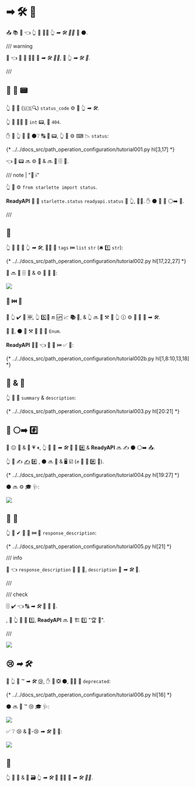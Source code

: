 # ➡ 🛠️ 📳

📤 📚 🔢 👈 👆 💪 🚶‍♀️ 👆 *➡ 🛠️ 👨‍🎨* 🔗 ⚫️.

/// warning

👀 👈 👫 🔢 🚶‍♀️ 🔗 *➡ 🛠️ 👨‍🎨*, 🚫 👆 *➡ 🛠️ 🔢*.

///

## 📨 👔 📟

👆 💪 🔬 (🇺🇸🔍) `status_code` ⚙️ 📨 👆 *➡ 🛠️*.

👆 💪 🚶‍♀️ 🔗 `int` 📟, 💖 `404`.

✋️ 🚥 👆 🚫 💭 ⚫️❔ 🔠 🔢 📟, 👆 💪 ⚙️ ⌨ 📉 `status`:

{* ../../docs_src/path_operation_configuration/tutorial001.py hl[3,17] *}

👈 👔 📟 🔜 ⚙️ 📨 &amp; 🔜 🚮 🗄 🔗.

/// note | "📡 ℹ"

👆 💪 ⚙️ `from starlette import status`.

**ReadyAPI** 🚚 🎏 `starlette.status` `readyapi.status` 🏪 👆, 👩‍💻. ✋️ ⚫️ 👟 🔗 ⚪️➡️ 💃.

///

## 🔖

👆 💪 🚮 🔖 👆 *➡ 🛠️*, 🚶‍♀️ 🔢 `tags` ⏮️ `list` `str` (🛎 1️⃣ `str`):

{* ../../docs_src/path_operation_configuration/tutorial002.py hl[17,22,27] *}

👫 🔜 🚮 🗄 🔗 &amp; ⚙️ 🏧 🧾 🔢:

<img src="/img/tutorial/path-operation-configuration/image01.png">

### 🔖 ⏮️ 🔢

🚥 👆 ✔️ 🦏 🈸, 👆 5️⃣📆 🔚 🆙 📈 **📚 🔖**, &amp; 👆 🔜 💚 ⚒ 💭 👆 🕧 ⚙️ **🎏 🔖** 🔗 *➡ 🛠️*.

👫 💼, ⚫️ 💪 ⚒ 🔑 🏪 🔖 `Enum`.

**ReadyAPI** 🐕‍🦺 👈 🎏 🌌 ⏮️ ✅ 🎻:

{* ../../docs_src/path_operation_configuration/tutorial002b.py hl[1,8:10,13,18] *}

## 📄 &amp; 📛

👆 💪 🚮 `summary` &amp; `description`:

{* ../../docs_src/path_operation_configuration/tutorial003.py hl[20:21] *}

## 📛 ⚪️➡️ #️⃣

📛 😑 📏 &amp; 📔 💗 ⏸, 👆 💪 📣 *➡ 🛠️* 📛 🔢 <abbr title="a multi-line string as the first expression inside a function (not assigned to any variable) used for documentation"> #️⃣ </abbr> &amp; **ReadyAPI** 🔜 ✍ ⚫️ ⚪️➡️ 📤.

👆 💪 ✍ <a href="https://en.wikipedia.org/wiki/Markdown" class="external-link" target="_blank">✍</a> #️⃣ , ⚫️ 🔜 🔬 &amp; 🖥 ☑ (✊ 🔘 🏧 #️⃣ 📐).

{* ../../docs_src/path_operation_configuration/tutorial004.py hl[19:27] *}

⚫️ 🔜 ⚙️ 🎓 🩺:

<img src="/img/tutorial/path-operation-configuration/image02.png">

## 📨 📛

👆 💪 ✔ 📨 📛 ⏮️ 🔢 `response_description`:

{* ../../docs_src/path_operation_configuration/tutorial005.py hl[21] *}

/// info

👀 👈 `response_description` 🔗 🎯 📨, `description` 🔗 *➡ 🛠️* 🏢.

///

/// check

🗄 ✔ 👈 🔠 *➡ 🛠️* 🚚 📨 📛.

, 🚥 👆 🚫 🚚 1️⃣, **ReadyAPI** 🔜 🔁 🏗 1️⃣ "🏆 📨".

///

<img src="/img/tutorial/path-operation-configuration/image03.png">

## 😢 *➡ 🛠️*

🚥 👆 💪 ™ *➡ 🛠️* <abbr title="obsolete, recommended not to use it">😢</abbr>, ✋️ 🍵 ❎ ⚫️, 🚶‍♀️ 🔢 `deprecated`:

{* ../../docs_src/path_operation_configuration/tutorial006.py hl[16] *}

⚫️ 🔜 🎯 ™ 😢 🎓 🩺:

<img src="/img/tutorial/path-operation-configuration/image04.png">

✅ ❔ 😢 &amp; 🚫-😢 *➡ 🛠️* 👀 💖:

<img src="/img/tutorial/path-operation-configuration/image05.png">

## 🌃

👆 💪 🔗 &amp; 🚮 🗃 👆 *➡ 🛠️* 💪 🚶‍♀️ 🔢 *➡ 🛠️ 👨‍🎨*.

